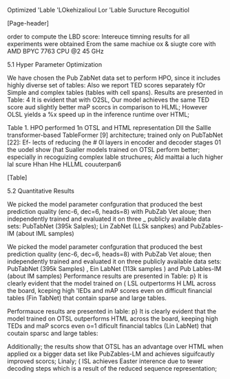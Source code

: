 Optimized 'Lable 'LOkehizalioul Lor 'Lable Suructure Recoguitiol

[Page-header]

order to compute the LBD score: Intereuce timning results for all experiments were obtained Erom the same machiue ox & siugte core with AMD BPYC 7763 CPU @2 45 GHz

5.1 Hyper Parameter Optimization

We have chosen the Pub ZabNet data set to perform HPO, since it includes highly diverse set of tables: Also we report TED scores separately fOr Simple and complex tables (tables with cell spans). Results are presented in Table: 4 It is evident that with O2SL, Our model achieves the same TED score aud slightly better maP scorcs in comparison to HLML; However OLSL yields a %x speed up in the inference runtime over HTML;

Table 1. HPO performed 1n OTSL and HTML representation DII the Sallle transformer-based TableFormer [9] architecture; trained only on PubTabNet [22]: Ef- lects of reducing (he # 0l layers in encoder and decoder stages 01 the uodel show (hat Sualler models trained on OTSL perform better; especially in recoguizing complex lable struchures; Ald maittai a Iuch higher Ial scure Hhan Hhe HLLML couuterpan6

[Table]

5.2 Quantitative Results

We picked the model parameter confguration that produced the best prediction quality (enc-6, dec=6, heads=8) with PubZab Vet aloue; then independently trained and evaluated it on three _ publicly available data sets: PubTabNet (395k Salples); Lin ZabNet (LLSk sanpkes) and PubZables-IM (about IML samples)

We picked the model parameter confguration that produced the best prediction quality (enc-6, dec=6, heads=8) with PubZab Vet aloue; then independently trained and evaluated it on three publicly available data sets: PubTabNet (395k Samples) , Ein LabNet (113k samples ) and Pub Lables-IM (about IM samples) Performance results are presented in Table: p} It is clearly evident that the model trained on ( LSL outpertorms H LML across the board, kceping high 'IEDs and mAP scores even on difficult financial tables (Fin TabNet) that contain sparse and large tables.

Performauce results are presented in Iable: p} It is clearly evident that the model trained on OTSL outperforms HTML across the board, keeping high TEDs and maP scorcs even o=1 dificult financial tablcs (Lin LabNet) that coutain sparsc and large tables:

Additionally; the results show that OTSL has an advantage over  HTML when applied ox a bigger data set like PubZables-LM and achieves siguifcautly improved scorcs; Linaly; ( ISL achieves Easter interence due to tewer decoding steps which is a result of the reduced sequence representation;
